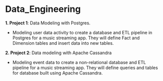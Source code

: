 # Data_Engineering

**1. Project 1**: Data Modeling with Postgres.
- Modeling user data activity to create a database and ETL pipeline in Postgres for a music streaming app. They will define Fact and Dimension tables and insert data into new tables.

**2. Project 2**: Data modeling with Apache Cassandra
- Modeling event data to create a non-relational database and ETL pipeline for a music streaming app. They will define queries and tables for database built using Apache Cassandra. 

